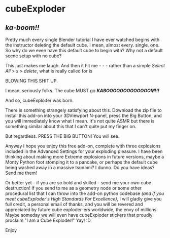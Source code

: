 # cubeExploder
## _ka-boom!!_

Pretty much every single Blender tutorial I have ever watched begins with the instructor deleting the default cube. I mean,
almost every. single. one. So why do we even have this default cube to begin with? Why not a default scene setup with no cube?

This just makes me laugh. And then it hit me - - - rather than a simple _Select All_ > _x_ > _delete_, what is really called for is 

BLOWING THIS SHIT UP. 

I mean, seriously folks. The cube MUST go ***KABOOOOOOOOOOOOOM!!!***

And so, cubeExploder was born.

There is something strangely satisfying about this. Download the zip file to install this add-on into your 3DViewport N-panel, press the Big Button, and you will immediately know what I mean. It's not quite ASMR but there is 
something similar about this that I can't quite put my finger on.

But regardless. PRESS THE BIG BUTTON! You will see. 

Anyway I hope you enjoy this free add-on, complete with three explosions included in the Advanced Settings for your exploding pleasure. I have
been thinking about making more Extreme explosions in future versions, maybe a Monty Python foot stomping it to a pancake, or perhaps
the default cube being washed away in a massive tsunami? I dunno. Do you have ideas? Send me them!

Or better yet - if you are so bold and skilled - send me your own cube destruction! If you send to me as a geometry node or some other procedural list
that I can throw into the add-on python codebase _(and if you meet cubeExploder's High Standards For Excellence)_, I will gladly give you full credit,
a personal email of thanks, and you will be revered and appreciated by future cube exploder-ers worldwide, the envy of millions. Maybe someday we
will even have cubeExploder stickers that proudly proclaim "I am a Cube Exploder!"  Yay!  :D

Enjoy
